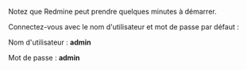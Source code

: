 Notez que Redmine peut prendre quelques minutes à démarrer.

Connectez-vous avec le nom d'utilisateur et mot de passe par défaut :

Nom d'utilisateur : **admin**

Mot de passe : **admin**
